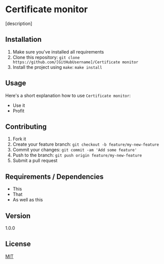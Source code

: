 # Certificate monitor

[description]

## Installation

1. Make sure you've installed all requirements
2. Clone this repository:
  `git clone https://github.com/[GitHubUsername]/Certificate monitor`
3. Install the project using `make`:
  `make install`

## Usage

Here's a short explanation how to use `Certificate monitor`:

* Use it
* Profit

## Contributing

1. Fork it
2. Create your feature branch: `git checkout -b feature/my-new-feature`
3. Commit your changes: `git commit -am 'Add some feature'`
4. Push to the branch: `git push origin feature/my-new-feature`
5. Submit a pull request

## Requirements / Dependencies

* This
* That
* As well as this

## Version

1.0.0

## License

[MIT](LICENSE)
